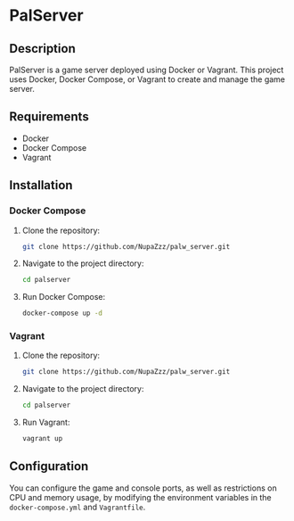 # PalServer

## Description

PalServer is a game server deployed using Docker or Vagrant. This project uses Docker, Docker Compose, or Vagrant to create and manage the game server.

## Requirements

- Docker
- Docker Compose
- Vagrant

## Installation

### Docker Compose

1. Clone the repository:
    ```bash
    git clone https://github.com/NupaZzz/palw_server.git
    ```
2. Navigate to the project directory:
    ```bash
    cd palserver
    ```
3. Run Docker Compose:
    ```bash
    docker-compose up -d
    ```

### Vagrant

1. Clone the repository:
    ```bash
    git clone https://github.com/NupaZzz/palw_server.git
    ```
2. Navigate to the project directory:
    ```bash
    cd palserver
    ```
3. Run Vagrant:
    ```bash
    vagrant up
    ```

## Configuration

You can configure the game and console ports, as well as restrictions on CPU and memory usage, by modifying the environment variables in the `docker-compose.yml` and `Vagrantfile`.
